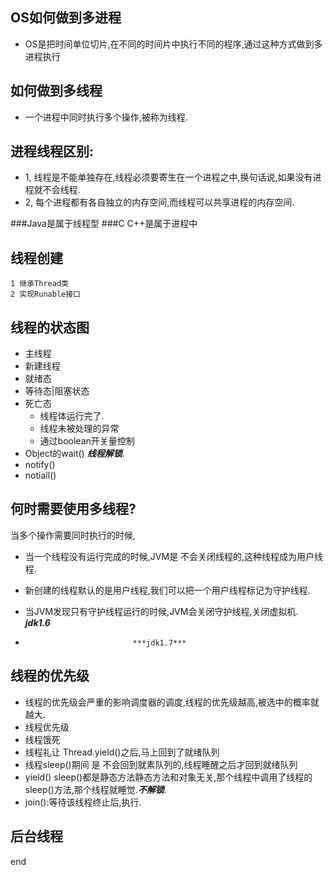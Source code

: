 OS如何做到多进程
--------------
* OS是把时间单位切片,在不同的时间片中执行不同的程序,通过这种方式做到多进程执行

如何做到多线程
-----------------
* 一个进程中同时执行多个操作,被称为线程.

进程线程区别:
----------
* 1, 线程是不能单独存在,线程必须要寄生在一个进程之中,换句话说,如果没有进程就不会线程.
* 2, 每个进程都有各自独立的内存空间,而线程可以共享进程的内存空间. 

###Java是属于线程型
###C C++是属于进程中

线程创建
------
	1 继承Thread类
	2 实现Runable接口

线程的状态图
-----------
* 主线程
* 新建线程
* 就绪态
* 等待态|阻塞状态
* 死亡态
	 +	线程体运行完了.
	 + 	线程未被处理的异常
	 +	通过boolean开关量控制
 * Object的wait()  ***线程解锁***.
 * notify()
 * notiall()

何时需要使用多线程?
----------------
当多个操作需要同时执行的时候,


* 当一个线程没有运行完成的时候,JVM是 不会关闭线程的,这种线程成为用户线程.
* 新创建的线程默认的是用户线程,我们可以把一个用户线程标记为守护线程.

* 当JVM发现只有守护线程运行的时候,JVM会关闭守护线程,关闭虚拟机. ***jdk1.6***
* 						      ***jdk1.7***

线程的优先级
----------
* 线程的优先级会严重的影响调度器的调度,线程的优先级越高,被选中的概率就越大.
* 线程优先级
* 线程饿死
* 线程礼让 Thread.yield()之后,马上回到了就绪队列
* 线程sleep()期间 是 不会回到就素队列的,线程睡醒之后才回到就绪队列
* yield() sleep()都是静态方法静态方法和对象无关,那个线程中调用了线程的sleep()方法,那个线程就睡觉.***不解锁***.
* join():等待该线程终止后,执行.



后台线程
-------






































end